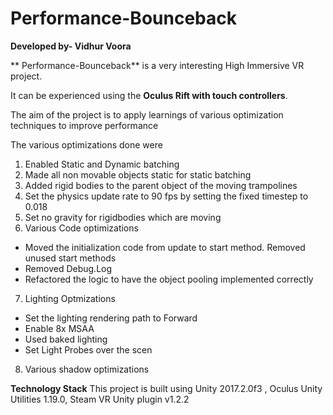 # Performance-Bounceback

**Developed by- Vidhur Voora**

** Performance-Bounceback** is a very interesting High Immersive VR project. 

It can be experienced using the **Oculus Rift with touch controllers**. 

The aim of the project is to apply learnings of various optimization techniques to improve performance 

The various optimizations done were
1) Enabled Static and Dynamic batching
2) Made all non movable objects static for static batching
3) Added rigid bodies to the  parent object of the moving trampolines
4) Set the physics update rate to 90 fps by setting the fixed timestep to 0.018
5) Set no gravity for rigidbodies which are moving
6) Various Code optimizations
  - Moved the initialization code from update to start method. Removed unused start methods
  - Removed Debug.Log
  - Refactored the logic to have the object pooling implemented correctly
 7) Lighting Optmizations
  - Set the lighting rendering path to Forward
  - Enable 8x MSAA
  - Used baked lighting
  - Set Light Probes over the scen
  8) Various shadow optimizations


**Technology Stack**
This project is built using Unity 2017.2.0f3 , Oculus Unity Utilities 1.19.0, Steam VR Unity plugin v1.2.2



